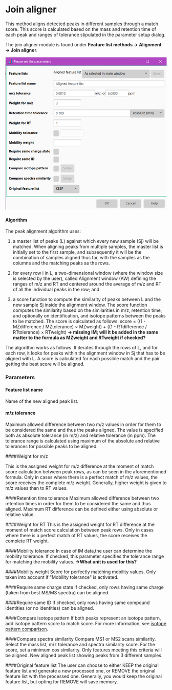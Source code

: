 # Join aligner
This method aligns detected peaks in different samples through a match score. This score is calculated based on the mass
and retention time of each peak and ranges of tolerance stipulated in the parameter setup dialog.

The join aligner module is found under **Feature list methods → Alignment → Join aligner**.

![](join_aligner.png)

#### Algorithm

The peak alignment algorithm uses:

1. a master list of peaks (L) against which every new sample (Sj) will be matched. When aligning peaks from 
multiple samples, the master list is initially set to the first sample, and subsequently it will be the combination
of samples aligned thus far, with the samples as the columns and the matching peaks as the rows.

2. for every row i in L, a two-dimensional window (where the window size is selected by the user), called Alignment window (AW) defining the ranges of m/z and RT and centered around the average of m/z and RT of all the individual peaks in the row; and

3. a score function to compute the similarity of peaks between L and the new sample Sj inside the alignment window. The score function computes the similarity based on the similarities in m/z, retention time, and optionally on identification, and isotope patterns between the peaks to be matched. The score is calculated as follows:
score = ((1 - MZdifference / MZtolerance) × MZweight) + ((1 - RTdifference / RTtolerance) × RTweight)
**-> missing IM; will it be added in the same matter to the formula as MZweight and RTweight if checked?**

The algorithm works as follows. It iterates through the rows of L, and for each row, it looks for peaks within the alignment window in Sj that has to be aligned with L. A score is calculated for each possible match and the pair getting the best score will be aligned.


### Parameters

#### Feature list name
Name of the new aligned peak list.

#### m/z tolerance
 Maximum allowed difference between two m/z values in order for them to be considered the same and thus the peaks aligned.
 The value is specified both as absolute tolerance (in m/z) and relative tolerance (in ppm). 
 The tolerance range is calculated using maximum of the absolute and relative tolerances for possible peaks to be aligned. 

####Weight for m/z

This is the assigned weight for m/z difference at the moment of match score calculation between peak rows, as can be seen in the
aforementioned formula. Only in cases where there is a perfect match of m/z values, the score receives the complete m/z weight. 
Generally, higher weight is given to m/z values than to RT values. 

####Retention time tolerance 
Maximum allowed difference between two retention times in order for them to be considered the same and thus aligned.
Maximum RT difference can be defined either using absolute or relative value. 

####Weight for RT
This is the assigned weight for RT difference at the moment of match score calculation between peak rows. 
Only in cases where there is a perfect match of RT values, the score receives the complete RT weight. 

####Mobility tolerance
In case of IM data,the user can determine the mobility tolerance. If checked, this parameter specifies the tolerance range
for matching the mobility values. 
**->What unit is used for this?** 

####Mobility weight
Score for perfectly matching mobility values. Only taken into account if "Mobility tolerance" is activated.

####Require same charge state
If checked, only rows having same charge (taken from best MS/MS spectra) can be aligned. 

####Require same ID
If checked, only rows having same compound identities (or no identities) can be aligned.

####Compare isotope pattern
If both peaks represent an isotope pattern, add isotope pattern score to match score. For more information, see 
[isotope pattern comparison](compare_isotope_pattern.md).

####Compare spectra similarity
Compare MS1 or MS2 scans similarity. Select the mass list, m/z tolerance and spectra similarity score. For the score, set a minimum cos similarity. 
Only features meeting this criteria will be aligned.
New aligned peak list showing peaks from 3 different samples.

####Original feature list
The user can choose to either KEEP the original feature list and generate a new processed one, or REMOVE the original feature list with the processed one.
Generally, you would keep the original feature list, but opting for REMOVE will save memory. 
